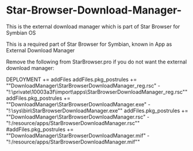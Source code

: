 # Star-Browser-Download-Manager-
This is the external download manager which is part of Star Browser for Symbian OS

This is a required part of Star Browser for Symbian, known in App as External Download Manager




Remove the following from StarBrowser.pro if you do not want the external download manager:


DEPLOYMENT += addFiles
addFiles.pkg_postrules += "\"DownloadManager\StarBrowserDownloadManager_reg.rsc\" - \"!:\private\10003a3f\import\apps\StarBrowserDownloadManager_reg.rsc\""
addFiles.pkg_postrules += "\"DownloadManager\StarBrowserDownloadManager.exe\" - \"!:\sys\bin\StarBrowserDownloadManager.exe\""
addFiles.pkg_postrules += "\"DownloadManager\StarBrowserDownloadManager.rsc\" - \"!:/resource/apps/StarBrowserDownloadManager.rsc\""
#addFiles.pkg_postrules += "\"DownloadManager\StarBrowserDownloadManager.mif\" - \"!:/resource/apps/StarBrowserDownloadManager.mif\""